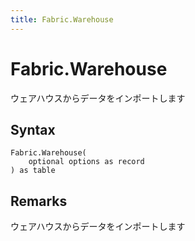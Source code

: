 ```yaml
---
title: Fabric.Warehouse
---
```


# Fabric.Warehouse


ウェアハウスからデータをインポートします


## Syntax

```powerquery
Fabric.Warehouse(
    optional options as record
) as table
```


## Remarks

ウェアハウスからデータをインポートします


